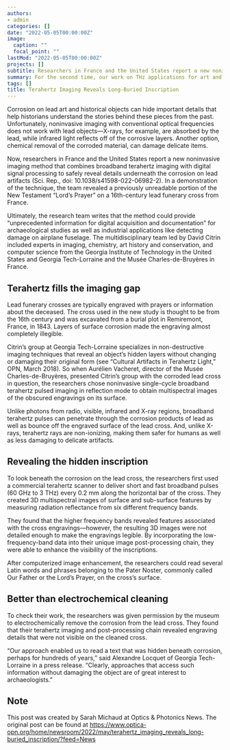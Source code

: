 ```yaml
---
authors:
- admin
categories: []
date: "2022-05-05T00:00:00Z"
image:
  caption: ""
  focal_point: ""
lastMod: "2022-05-05T00:00:00Z"
projects: []
subtitle: Researchers in France and the United States report a new noninvasive imaging method that combines broadband terahertz imaging with digital signal processing to safely reveal details underneath the corrosion on lead artifacts.
summary: For the second time, our work on THz applications for art and conservation science is reported by Optics & Photonics News.
tags: []
title: Terahertz Imaging Reveals Long-Buried Inscription
---
```


Corrosion on lead art and historical objects can hide important details that help historians understand the stories behind these pieces from the past. Unfortunately, noninvasive imaging with conventional optical frequencies does not work with lead objects—X-rays, for example, are absorbed by the lead, while infrared light reflects off of the corrosive layers. Another option, chemical removal of the corroded material, can damage delicate items.

Now, researchers in France and the United States report a new noninvasive imaging method that combines broadband terahertz imaging with digital signal processing to safely reveal details underneath the corrosion on lead artifacts (Sci. Rep., doi: 10.1038/s41598-022-06982-2). In a demonstration of the technique, the team revealed a previously unreadable portion of the New Testament “Lord’s Prayer” on a 16th-century lead funerary cross from France.

Ultimately, the research team writes that the method could provide “unprecedented information for digital acquisition and documentation” for archaeological studies as well as industrial applications like detecting damage on airplane fuselage. The multidisciplinary team led by David Citrin included experts in imaging, chemistry, art history and conservation, and computer science from the Georgia Institute of Technology in the United States and Georgia Tech-Lorraine and the Musée Charles-de-Bruyères in France.

## Terahertz fills the imaging gap

Lead funerary crosses are typically engraved with prayers or information about the deceased. The cross used in the new study is thought to be from the 16th century and was excavated from a burial plot in Remiremont, France, in 1843. Layers of surface corrosion made the engraving almost completely illegible.

Citrin’s group at Georgia Tech-Lorraine specializes in non-destructive imaging techniques that reveal an object’s hidden layers without changing or damaging their original form (see “Cultural Artifacts in Terahertz Light,” OPN, March 2018). So when Aurélien Vacheret, director of the Musée Charles-de-Bruyères, presented Citrin’s group with the corroded lead cross in question, the researchers chose noninvasive single-cycle broadband terahertz pulsed imaging in reflection mode to obtain multispectral images of the obscured engravings on its surface.

Unlike photons from radio, visible, infrared and X-ray regions, broadband terahertz pulses can penetrate through the corrosion products of lead as well as bounce off the engraved surface of the lead cross. And, unlike X-rays, terahertz rays are non-ionizing, making them safer for humans as well as less damaging to delicate artifacts.

## Revealing the hidden inscription

To look beneath the corrosion on the lead cross, the researchers first used a commercial terahertz scanner to deliver short and fast broadband pulses (60 GHz to 3 THz) every 0.2 mm along the horizontal bar of the cross. They created 3D multispectral images of surface and sub-surface features by measuring radiation reflectance from six different frequency bands.

They found that the higher frequency bands revealed features associated with the cross engravings—however, the resulting 3D images were not detailed enough to make the engravings legible. By incorporating the low-frequency-band data into their unique image post-processing chain, they were able to enhance the visibility of the inscriptions.

After computerized image enhancement, the researchers could read several Latin words and phrases belonging to the Pater Noster, commonly called Our Father or the Lord’s Prayer, on the cross’s surface. 

## Better than electrochemical cleaning

To check their work, the researchers was given permission by the museum to electrochemically remove the corrosion from the lead cross. They found that their terahertz imaging and post-processing chain revealed engraving details that were not visible on the cleaned cross.

“Our approach enabled us to read a text that was hidden beneath corrosion, perhaps for hundreds of years,” said Alexandre Locquet of Georgia Tech-Lorraine in a press release. “Clearly, approaches that access such information without damaging the object are of great interest to archaeologists.”

## Note
This post was created by Sarah Michaud at Optics & Photonics News. The original post can be found at https://www.optica-opn.org/home/newsroom/2022/may/terahertz_imaging_reveals_long-buried_inscription/?feed=News
